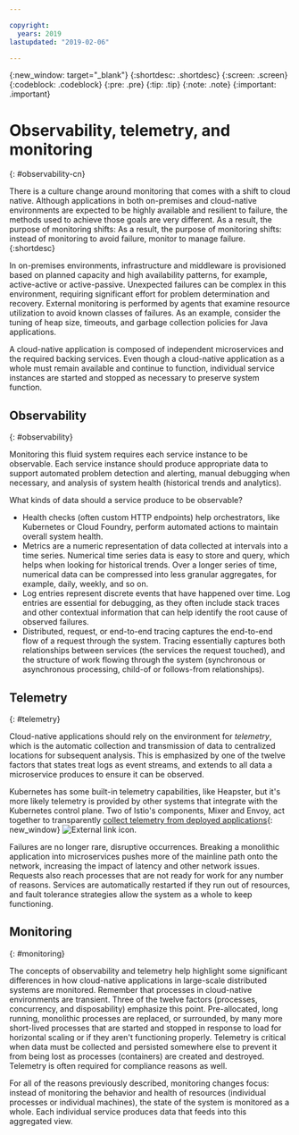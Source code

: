 ```yaml
---

copyright:
  years: 2019
lastupdated: "2019-02-06"

---
```


{:new_window: target="_blank"}
{:shortdesc: .shortdesc}
{:screen: .screen}
{:codeblock: .codeblock}
{:pre: .pre}
{:tip: .tip}
{:note: .note}
{:important: .important}

# Observability, telemetry, and monitoring
{: #observability-cn}

There is a culture change around monitoring that comes with a shift to cloud native. Although applications in both on-premises and cloud-native environments are expected to be highly available and resilient to failure, the methods used to achieve those goals are very different. As a result, the purpose of monitoring shifts: As a result, the purpose of monitoring shifts: instead of monitoring to avoid failure, monitor to manage failure. 
{:shortdesc}

In on-premises environments, infrastructure and middleware is provisioned based on planned capacity and high availability patterns, for example, active-active or active-passive. Unexpected failures can be complex in this environment, requiring significant effort for problem determination and recovery. External monitoring is performed by agents that examine resource utilization to avoid known classes of failures. As an example, consider the tuning of heap size, timeouts, and garbage collection policies for Java applications.

A cloud-native application is composed of independent microservices and the required backing services. Even though a cloud-native application as a whole must remain available and continue to function, individual service instances are started and stopped as necessary to preserve system function. 

## Observability
{: #observability}

Monitoring this fluid system requires each service instance to be observable. Each service instance should produce appropriate data to support automated problem detection and alerting, manual debugging when necessary, and analysis of system health (historical trends and analytics).

What kinds of data should a service produce to be observable?

* Health checks (often custom HTTP endpoints) help orchestrators, like Kubernetes or Cloud Foundry, perform automated actions to maintain overall system health.
* Metrics are a numeric representation of data collected at intervals into a time series. Numerical time series data is easy to store and query, which helps when looking for historical trends. Over a longer series of time, numerical data can be compressed into less granular aggregates, for example, daily, weekly, and so on.
* Log entries represent discrete events that have happened over time. Log entries are essential for debugging, as they often include stack traces and other contextual information that can help identify the root cause of observed failures.
* Distributed, request, or end-to-end tracing captures the end-to-end flow of a request through the system. Tracing essentially captures both relationships between services (the services the request touched), and the structure of work flowing through the system (synchronous or asynchronous processing, child-of or follows-from relationships).

## Telemetry
{: #telemetry}

Cloud-native applications should rely on the environment for *telemetry*, which is the automatic collection and transmission of data to centralized locations for subsequent analysis. This is emphasized by one of the twelve factors that states treat logs as event streams, and extends to all data a microservice produces to ensure it can be observed.

Kubernetes has some built-in telemetry capabilities, like Heapster, but it's more likely telemetry is provided by other systems that integrate with the Kubernetes control plane. Two of Istio's components, Mixer and Envoy, act together to transparently [collect telemetry from deployed applications](https://istio.io/docs/concepts/policies-and-telemetry/){: new_window} ![External link icon](../icons/launch-glyph.svg "External link icon").

Failures are no longer rare, disruptive occurrences. Breaking a monolithic application into microservices pushes more of the mainline path onto the network, increasing the impact of latency and other network issues. Requests also reach processes that are not ready for work for any number of reasons. Services are automatically restarted if they run out of resources, and fault tolerance strategies allow the system as a whole to keep functioning. 

## Monitoring
{: #monitoring}

The concepts of observability and telemetry help highlight some significant differences in how cloud-native applications in large-scale distributed systems are monitored. Remember that processes in cloud-native environments are transient. Three of the twelve factors (processes, concurrency, and disposability) emphasize this point. Pre-allocated, long running, monolithic processes are replaced, or surrounded, by many more short-lived processes that are started and stopped in response to load for horizontal scaling or if they aren't functioning properly. Telemetry is critical when data must be collected and persisted somewhere else to prevent it from being lost as processes (containers) are created and destroyed. Telemetry is often required for compliance reasons as well. 

For all of the reasons previously described, monitoring changes focus: instead of monitoring the behavior and health of resources (individual processes or individual machines), the state of the system is monitored as a whole. Each individual service produces data that feeds into this aggregated view.

